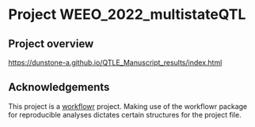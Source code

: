# Project WEEO_2022_multistateQTL

## Project overview

https://dunstone-a.github.io/QTLE_Manuscript_results/index.html


## Acknowledgements

This project is a [workflowr][] project. Making use of the workflowr package for reproducible analyses dictates certain structures for the project file.

[workflowr]: https://github.com/jdblischak/workflowr

